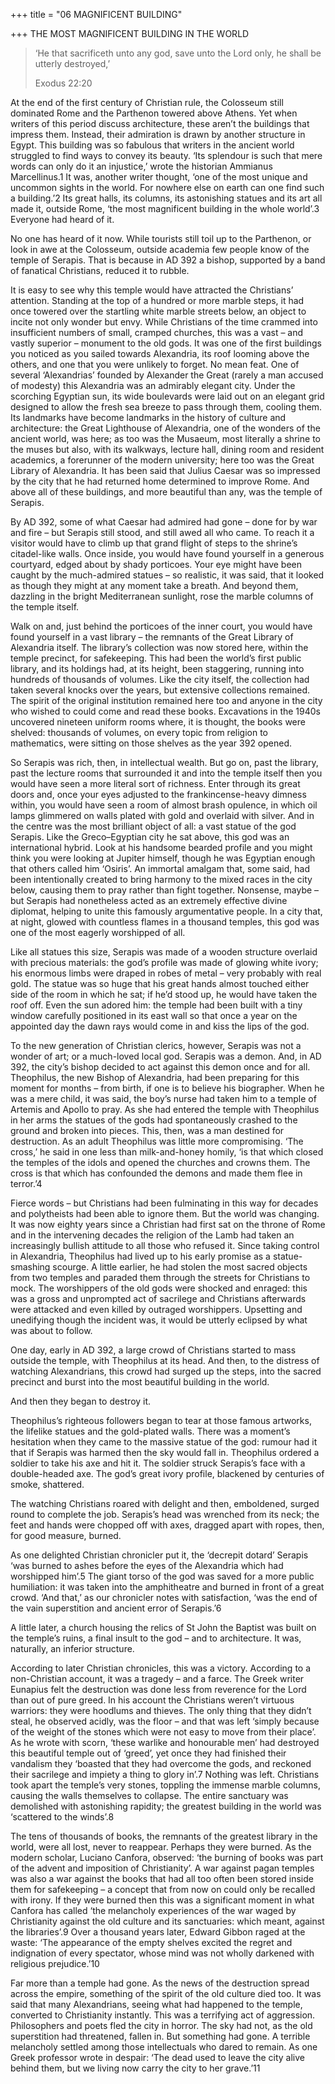 +++
title = "06 MAGNIFICENT BUILDING"

+++
THE MOST MAGNIFICENT BUILDING IN THE WORLD


> ‘He that sacrificeth unto any god, save unto the Lord only, he shall be utterly destroyed,’
>
> Exodus 22:20





At the end of the first century of Christian rule, the Colosseum still dominated Rome and the Parthenon towered above Athens. Yet when writers of this period discuss architecture, these aren’t the buildings that impress them. Instead, their admiration is drawn by another structure in Egypt. This building was so fabulous that writers in the ancient world struggled to find ways to convey its beauty. ‘Its splendour is such that mere words can only do it an injustice,’ wrote the historian Ammianus Marcellinus.1 It was, another writer thought, ‘one of the most unique and uncommon sights in the world. For nowhere else on earth can one find such a building.’2 Its great halls, its columns, its astonishing statues and its art all made it, outside Rome, ‘the most magnificent building in the whole world’.3 Everyone had heard of it.

No one has heard of it now. While tourists still toil up to the Parthenon, or look in awe at the Colosseum, outside academia few people know of the temple of Serapis. That is because in AD 392 a bishop, supported by a band of fanatical Christians, reduced it to rubble.



It is easy to see why this temple would have attracted the Christians’ attention. Standing at the top of a hundred or more marble steps, it had once towered over the startling white marble streets below, an object to incite not only wonder but envy. While Christians of the time crammed into insufficient numbers of small, cramped churches, this was a vast – and vastly superior – monument to the old gods. It was one of the first buildings you noticed as you sailed towards Alexandria, its roof looming above the others, and one that you were unlikely to forget. No mean feat. One of several ‘Alexandrias’ founded by Alexander the Great \(rarely a man accused of modesty\) this Alexandria was an admirably elegant city. Under the scorching Egyptian sun, its wide boulevards were laid out on an elegant grid designed to allow the fresh sea breeze to pass through them, cooling them. Its landmarks have become landmarks in the history of culture and architecture: the Great Lighthouse of Alexandria, one of the wonders of the ancient world, was here; as too was the Musaeum, most literally a shrine to the muses but also, with its walkways, lecture hall, dining room and resident academics, a forerunner of the modern university; here too was the Great Library of Alexandria. It has been said that Julius Caesar was so impressed by the city that he had returned home determined to improve Rome. And above all of these buildings, and more beautiful than any, was the temple of Serapis.

By AD 392, some of what Caesar had admired had gone – done for by war and fire – but Serapis still stood, and still awed all who came. To reach it a visitor would have to climb up that grand flight of steps to the shrine’s citadel-like walls. Once inside, you would have found yourself in a generous courtyard, edged about by shady porticoes. Your eye might have been caught by the much-admired statues – so realistic, it was said, that it looked as though they might at any moment take a breath. And beyond them, dazzling in the bright Mediterranean sunlight, rose the marble columns of the temple itself.

Walk on and, just behind the porticoes of the inner court, you would have found yourself in a vast library – the remnants of the Great Library of Alexandria itself. The library’s collection was now stored here, within the temple precinct, for safekeeping. This had been the world’s first public library, and its holdings had, at its height, been staggering, running into hundreds of thousands of volumes. Like the city itself, the collection had taken several knocks over the years, but extensive collections remained. The spirit of the original institution remained here too and anyone in the city who wished to could come and read these books. Excavations in the 1940s uncovered nineteen uniform rooms where, it is thought, the books were shelved: thousands of volumes, on every topic from religion to mathematics, were sitting on those shelves as the year 392 opened.

So Serapis was rich, then, in intellectual wealth. But go on, past the library, past the lecture rooms that surrounded it and into the temple itself then you would have seen a more literal sort of richness. Enter through its great doors and, once your eyes adjusted to the frankincense-heavy dimness within, you would have seen a room of almost brash opulence, in which oil lamps glimmered on walls plated with gold and overlaid with silver. And in the centre was the most brilliant object of all: a vast statue of the god Serapis. Like the Greco–Egyptian city he sat above, this god was an international hybrid. Look at his handsome bearded profile and you might think you were looking at Jupiter himself, though he was Egyptian enough that others called him ‘Osiris’. An immortal amalgam that, some said, had been intentionally created to bring harmony to the mixed races in the city below, causing them to pray rather than fight together. Nonsense, maybe – but Serapis had nonetheless acted as an extremely effective divine diplomat, helping to unite this famously argumentative people. In a city that, at night, glowed with countless flames in a thousand temples, this god was one of the most eagerly worshipped of all.

Like all statues this size, Serapis was made of a wooden structure overlaid with precious materials: the god’s profile was made of glowing white ivory; his enormous limbs were draped in robes of metal – very probably with real gold. The statue was so huge that his great hands almost touched either side of the room in which he sat; if he’d stood up, he would have taken the roof off. Even the sun adored him: the temple had been built with a tiny window carefully positioned in its east wall so that once a year on the appointed day the dawn rays would come in and kiss the lips of the god.

To the new generation of Christian clerics, however, Serapis was not a wonder of art; or a much-loved local god. Serapis was a demon. And, in AD 392, the city’s bishop decided to act against this demon once and for all. Theophilus, the new Bishop of Alexandria, had been preparing for this moment for months – from birth, if one is to believe his biographer. When he was a mere child, it was said, the boy’s nurse had taken him to a temple of Artemis and Apollo to pray. As she had entered the temple with Theophilus in her arms the statues of the gods had spontaneously crashed to the ground and broken into pieces. This, then, was a man destined for destruction. As an adult Theophilus was little more compromising. ‘The cross,’ he said in one less than milk-and-honey homily, ‘is that which closed the temples of the idols and opened the churches and crowns them. The cross is that which has confounded the demons and made them flee in terror.’4

Fierce words – but Christians had been fulminating in this way for decades and polytheists had been able to ignore them. But the world was changing. It was now eighty years since a Christian had first sat on the throne of Rome and in the intervening decades the religion of the Lamb had taken an increasingly bullish attitude to all those who refused it. Since taking control in Alexandria, Theophilus had lived up to his early promise as a statue-smashing scourge. A little earlier, he had stolen the most sacred objects from two temples and paraded them through the streets for Christians to mock. The worshippers of the old gods were shocked and enraged: this was a gross and unprompted act of sacrilege and Christians afterwards were attacked and even killed by outraged worshippers. Upsetting and unedifying though the incident was, it would be utterly eclipsed by what was about to follow.



One day, early in AD 392, a large crowd of Christians started to mass outside the temple, with Theophilus at its head. And then, to the distress of watching Alexandrians, this crowd had surged up the steps, into the sacred precinct and burst into the most beautiful building in the world.

And then they began to destroy it.

Theophilus’s righteous followers began to tear at those famous artworks, the lifelike statues and the gold-plated walls. There was a moment’s hesitation when they came to the massive statue of the god: rumour had it that if Serapis was harmed then the sky would fall in. Theophilus ordered a soldier to take his axe and hit it. The soldier struck Serapis’s face with a double-headed axe. The god’s great ivory profile, blackened by centuries of smoke, shattered.

The watching Christians roared with delight and then, emboldened, surged round to complete the job. Serapis’s head was wrenched from its neck; the feet and hands were chopped off with axes, dragged apart with ropes, then, for good measure, burned.

As one delighted Christian chronicler put it, the ‘decrepit dotard’ Serapis ‘was burned to ashes before the eyes of the Alexandria which had worshipped him’.5 The giant torso of the god was saved for a more public humiliation: it was taken into the amphitheatre and burned in front of a great crowd. ‘And that,’ as our chronicler notes with satisfaction, ‘was the end of the vain superstition and ancient error of Serapis.’6

A little later, a church housing the relics of St John the Baptist was built on the temple’s ruins, a final insult to the god – and to architecture. It was, naturally, an inferior structure.



According to later Christian chronicles, this was a victory. According to a non-Christian account, it was a tragedy – and a farce. The Greek writer Eunapius felt the destruction was done less from reverence for the Lord than out of pure greed. In his account the Christians weren’t virtuous warriors: they were hoodlums and thieves. The only thing that they didn’t steal, he observed acidly, was the floor – and that was left ‘simply because of the weight of the stones which were not easy to move from their place’. As he wrote with scorn, ‘these warlike and honourable men’ had destroyed this beautiful temple out of ‘greed’, yet once they had finished their vandalism they ‘boasted that they had overcome the gods, and reckoned their sacrilege and impiety a thing to glory in’.7 Nothing was left. Christians took apart the temple’s very stones, toppling the immense marble columns, causing the walls themselves to collapse. The entire sanctuary was demolished with astonishing rapidity; the greatest building in the world was ‘scattered to the winds’.8

The tens of thousands of books, the remnants of the greatest library in the world, were all lost, never to reappear. Perhaps they were burned. As the modern scholar, Luciano Canfora, observed: ‘the burning of books was part of the advent and imposition of Christianity’. A war against pagan temples was also a war against the books that had all too often been stored inside them for safekeeping – a concept that from now on could only be recalled with irony. If they were burned then this was a significant moment in what Canfora has called ‘the melancholy experiences of the war waged by Christianity against the old culture and its sanctuaries: which meant, against the libraries’.9 Over a thousand years later, Edward Gibbon raged at the waste: ‘The appearance of the empty shelves excited the regret and indignation of every spectator, whose mind was not wholly darkened with religious prejudice.’10

Far more than a temple had gone. As the news of the destruction spread across the empire, something of the spirit of the old culture died too. It was said that many Alexandrians, seeing what had happened to the temple, converted to Christianity instantly. This was a terrifying act of aggression. Philosophers and poets fled the city in horror. The sky had not, as the old superstition had threatened, fallen in. But something had gone. A terrible melancholy settled among those intellectuals who dared to remain. As one Greek professor wrote in despair: ‘The dead used to leave the city alive behind them, but we living now carry the city to her grave.’11




